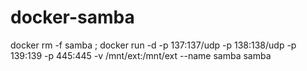# docker-samba


docker rm -f samba ; docker run -d -p 137:137/udp -p 138:138/udp -p 139:139 -p 445:445 -v /mnt/ext:/mnt/ext --name samba samba
